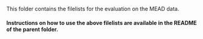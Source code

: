 This folder contains the filelists for the evaluation on the MEAD data. 

#### Instructions on how to use the above filelists are available in the README of the parent folder. 
